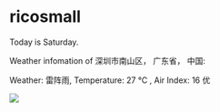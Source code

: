 # ricosmall

Today is Saturday.

Weather infomation of 深圳市南山区， 广东省， 中国: 

Weather: 雷阵雨, Temperature: 27 ℃ , Air Index: 16 优

<img src="https://github-readme-stats.vercel.app/api?username=ricosmall&show_icons=true" />
